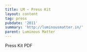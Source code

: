 ```yaml
---
title: LM ~ Press Kit
layout: content
tag: press
pubdate: '2011'
summary: 'http://luminousmatter.in/'
parent: Luminous Matter
---
```

Press Kit PDF
